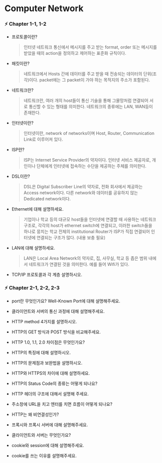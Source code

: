 # Computer Network

### ⚡️ Chapter 1-1, 1-2

- 프로토콜이란?
    > 인터넷 네트워크 통신에서 메시지를 주고 받는 format, order 또는 메시지를 받았을 때의 action을 정의하고 제어하는 표준화 규칙이다.

- 패킷이란?
    > 네트워크에서 Hosts 간에 데이터를 주고 받을 때 전송되는 데이터의 단위(조각)이다. packet에는 그 packet이 가야 하는 목적지의 주소가 포함된다.

- 네트워크란? 
    > 네트워크란, 여러 개의 host들이 통신 기술을 통해 그물망처럼 연결되어 서로 통신할 수 있는 형태를 의미한다. 네트워크의 종류에는 LAN, WAN등이 존재한다.

- 인터넷이란?
    > 인터넷이란, network of networks이며 Host, Router, Communication Link로 이루어져 있다.

- ISP란?
    > ISP는 Internet Service Provider의 약자이다. 인터넷 서비스 제공자로, 개인이나 단체에게 인터넷에 접속하는 수단을 제공하는 주체를 의미한다.

- DSL이란?
    > DSL은 Digital Subscriber Line의 약자로, 전화 회사에서 제공하는 Access network이다. 다른 network와 데이터를 공유하지 않는 Dedicated network이다.

- Ethernet에 대해 설명하세요.
    > 기업이나 학교 등의 대규모 host들을 인터넷에 연결할 때 사용하는 네트워크 구조로, 각각의 host가 ethernet switch에 연결되고, 이러한 switch들을 하나로 뭉치는 학교 전체의 institutional Router가 ISP가 직접 연결되어 인터넷에 연결되는 구조가 많다. (내용 보충 필요)

- LAN에 대해 설명하세요.
    > LAN은 Local Area Network의 약자로, 집, 사무실, 학교 등 좁은 범위 내에서 네트워크가 연결된 것을 의미한다. 예를 들어 Wifi가 있다.

- TCP/IP 프로토콜과 각 계층 설명하시오.


### ⚡️ Chapter 2-1, 2-2, 2-3

- port란 무엇인가요? Well-Known Port에 대해 설명해주세요.

- 클라이언트와 서버의 통신 과정에 대해 설명해주세요.

- HTTP method 4가지를 설명하시오.

- HTTP의 GET 방식과 POST 방식을 비교해주세요.

- HTTP 1.0, 1.1, 2.0 차이점은 무엇인가요?

- HTTP의 특징에 대해 설명하시오.

- HTTP의 문제점과 보완법을 설명하시오.

- HTTP와 HTTPS의 차이에 대해 설명하세요.

- HTTP의 Status Code의 종류는 어떻게 되나요?

- HTTP 헤더의 구조에 대해서 설명해 주세요.

- 주소창에 URL을 치고 엔터를 치면 흐름이 어떻게 되나요?

- HTTP는 왜 비연결성인가?

- 프록시와 프록시 서버에 대해 설명해주세요.

- 클라이언트와 서버는 무엇인가요?

- cookie와 session에 대해 설명해주세요.

- cookie를 쓰는 이유를 설명해주세요.
